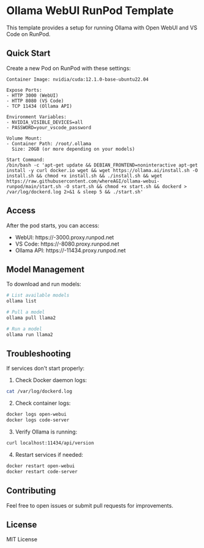 # Ollama WebUI RunPod Template

This template provides a setup for running Ollama with Open WebUI and VS Code on RunPod.

## Quick Start

Create a new Pod on RunPod with these settings:

```
Container Image: nvidia/cuda:12.1.0-base-ubuntu22.04

Expose Ports:
- HTTP 3000 (WebUI)
- HTTP 8080 (VS Code)
- TCP 11434 (Ollama API)

Environment Variables:
- NVIDIA_VISIBLE_DEVICES=all
- PASSWORD=your_vscode_password

Volume Mount:
- Container Path: /root/.ollama
  Size: 20GB (or more depending on your models)

Start Command:
/bin/bash -c 'apt-get update && DEBIAN_FRONTEND=noninteractive apt-get install -y curl docker.io wget && wget https://ollama.ai/install.sh -O install.sh && chmod +x install.sh && ./install.sh && wget https://raw.githubusercontent.com/whereAGI/ollama-webui-runpod/main/start.sh -O start.sh && chmod +x start.sh && dockerd > /var/log/dockerd.log 2>&1 & sleep 5 && ./start.sh'
```

## Access

After the pod starts, you can access:
- WebUI: https://<pod-id>-3000.proxy.runpod.net
- VS Code: https://<pod-id>-8080.proxy.runpod.net
- Ollama API: https://<pod-id>-11434.proxy.runpod.net

## Model Management

To download and run models:

```bash
# List available models
ollama list

# Pull a model
ollama pull llama2

# Run a model
ollama run llama2
```

## Troubleshooting

If services don't start properly:

1. Check Docker daemon logs:
```bash
cat /var/log/dockerd.log
```

2. Check container logs:
```bash
docker logs open-webui
docker logs code-server
```

3. Verify Ollama is running:
```bash
curl localhost:11434/api/version
```

4. Restart services if needed:
```bash
docker restart open-webui
docker restart code-server
```

## Contributing

Feel free to open issues or submit pull requests for improvements.

## License

MIT License